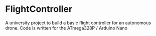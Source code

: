 # FlightController
A university project to build a basic flight controller for an autonomous drone.
Code is written for the ATmega328P / Arduino Nano

